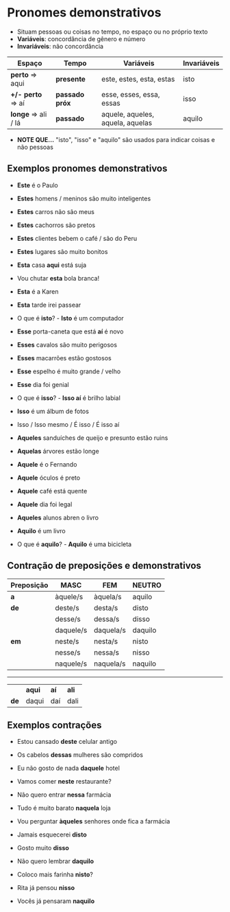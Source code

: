 # Pronomes demonstrativos

* Situam pessoas ou coisas no tempo, no espaço ou no próprio texto
* **Variáveis**: concordância de gênero e número
* **Invariáveis**: não concordância

| Espaço                | Tempo            | Variáveis                        | Invariáveis |
| --                    | --               | --                               | --          |
| **perto**  => aqui    | **presente**     | este, estes, esta, estas         | isto        |
| **+/- perto** => aí   | **passado próx** | esse, esses, essa, essas         | isso        |
| **longe** => ali / lá | **passado**      | aquele, aqueles, aquela, aquelas | aquilo      |

* **NOTE QUE...** "isto", "isso" e "aquilo" são usados para indicar coisas e não pessoas

## Exemplos pronomes demonstrativos

* **Este** é o Paulo
* **Estes** homens / meninos são muito inteligentes
* **Estes** carros não são meus
* **Estes** cachorros são pretos
* **Estes** clientes bebem o café / são do Peru
* **Estes** lugares são muito bonitos
* **Esta** casa **aqui** está suja
* Vou chutar **esta** bola branca!
* **Esta** é a Karen
* **Esta** tarde irei passear
* O que é **isto**? - **Isto** é um computador

* **Esse** porta-caneta que está **aí** é novo
* **Esses** cavalos são muito perigosos
* **Esses** macarrões estão gostosos
* **Esse** espelho é muito grande / velho
* **Esse** dia foi genial
* O que é **isso**? - **Isso aí** é brilho labial
* **Isso** é um álbum de fotos
* Isso / Isso mesmo / É isso / É isso aí

* **Aqueles** sanduíches de queijo e presunto estão ruins
* **Aquelas** árvores estão longe
* **Aquele** é o Fernando
* **Aquele** óculos é preto
* **Aquele** café está quente
* **Aquele** dia foi legal
* **Aqueles** alunos abren o livro
* **Aquilo** é um livro
* O que é **aquilo**? - **Aquilo** é uma bicicleta

## Contração de preposições e demonstrativos

| Preposição | MASC      | FEM       | NEUTRO  |
| --         | --        | --        | --      |
| **a**      | àquele/s  | àquela/s  | aquilo  |
| **de**     | deste/s   | desta/s   | disto   |
|            | desse/s   | dessa/s   | disso   |
|            | daquele/s | daquela/s | daquilo |
| **em**     | neste/s   | nesta/s   | nisto   |
|            | nesse/s   | nessa/s   | nisso   |
|            | naquele/s | naquela/s | naquilo |

---

|        |          |        |         |
| --     | --       | --     | --      |
|        | **aqui** | **aí** | **ali** |
| **de** | daqui    | daí    | dali    |

## Exemplos contrações

* Estou cansado **deste** celular antigo
* Os cabelos **dessas** mulheres são compridos
* Eu não gosto de nada **daquele** hotel

* Vamos comer **neste** restaurante?
* Não quero entrar **nessa** farmácia
* Tudo é muito barato **naquela** loja

* Vou perguntar **àqueles** senhores onde fica a farmácia

* Jamais esquecerei **disto**
* Gosto muito **disso**
* Não quero lembrar **daquilo**

* Coloco mais farinha **nisto**?
* Rita já pensou **nisso**
* Vocês já pensaram **naquilo**
